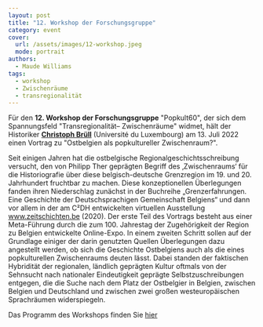 ```yaml
---
layout: post
title: "12. Workshop der Forschungsgruppe"
category: event
cover:
  url: /assets/images/12-workshop.jpeg
  mode: portrait
authors:
  - Maude Williams
tags:
  - workshop
  - Zwischenräume
  - transregionalität
---
```


Für den **12. Workshop der Forschungsgruppe** "Popkult60", der sich dem Spannungsfeld "Transregionalität– Zwischenräume" widmet, hält der Historiker [**Christoph Brüll**](https://wwwfr.uni.lu/c2dh/people/christoph_bruell) (Université du Luxembourg) am 13. Juli 2022 einen Vortrag zu "Ostbelgien als popkultureller Zwischenraum?".

<!-- more -->

Seit einigen Jahren hat die ostbelgische Regionalgeschichtsschreibung versucht, den von Philipp
Ther geprägten Begriff des ‚Zwischenraums‘ für die Historiografie über diese belgisch-deutsche
Grenzregion im 19. und 20. Jahrhundert fruchtbar zu machen. Diese konzeptionellen
Überlegungen fanden ihren Niederschlag zunächst in der Buchreihe „Grenzerfahrungen. Eine
Geschichte der Deutschsprachigen Gemeinschaft Belgiens“ und dann vor allem in der am C²DH
entwickelten virtuellen Ausstellung www.zeitschichten.be (2020).
Der erste Teil des Vortrags besteht aus einer Meta-Führung durch die zum 100. Jahrestag der
Zugehörigkeit der Region zu Belgien entwickelte Online-Expo. In einem zweiten Schritt sollen auf
der Grundlage einiger der darin genutzten Quellen Überlegungen dazu angestellt werden, ob sich
die Geschichte Ostbelgiens auch als die eines popkulturellen Zwischenraums deuten lässt. Dabei
standen der faktischen Hybridität der regionalen, ländlich geprägten Kultur oftmals von der
Sehnsucht nach nationaler Eindeutigkeit geprägte Selbstzuschreibungen entgegen, die die Suche
nach dem Platz der Ostbelgier in Belgien, zwischen Belgien und Deutschland und zwischen zwei
großen westeuropäischen Sprachräumen widerspiegeln.

Das Programm des Workshops finden Sie [hier](../../../../assets/pdf/flyer-12-workshop.pdf)
